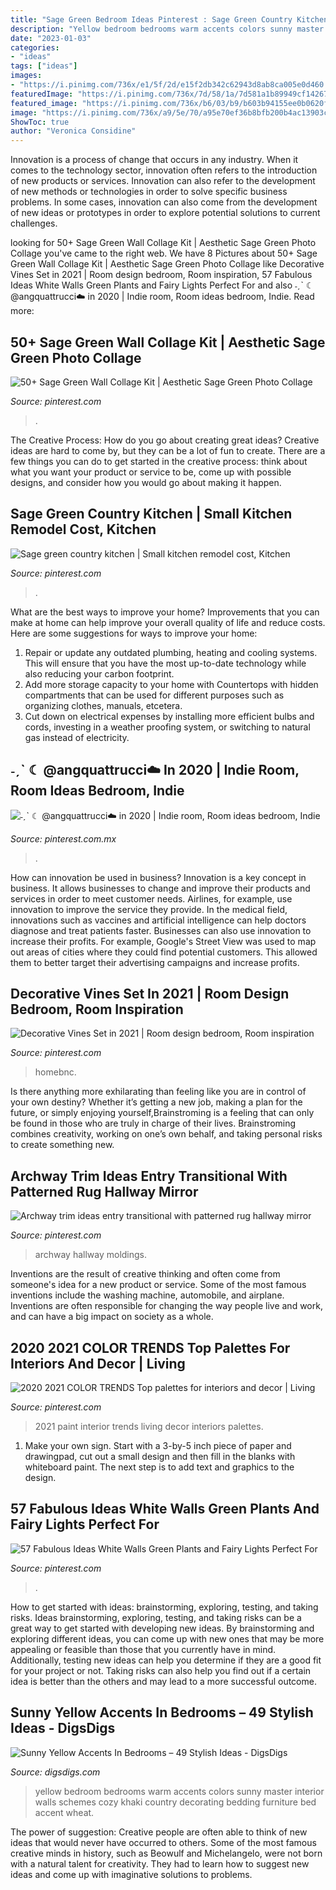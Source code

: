 ```yaml
---
title: "Sage Green Bedroom Ideas Pinterest : Sage Green Country Kitchen"
description: "Yellow bedroom bedrooms warm accents colors sunny master interior walls schemes cozy khaki country decorating bedding furniture bed accent wheat"
date: "2023-01-03"
categories:
- "ideas"
tags: ["ideas"]
images:
- "https://i.pinimg.com/736x/e1/5f/2d/e15f2db342c62943d8ab8ca005e0d460.jpg"
featuredImage: "https://i.pinimg.com/736x/7d/58/1a/7d581a1b89949cf14267dfc3e4a5302d.jpg"
featured_image: "https://i.pinimg.com/736x/b6/03/b9/b603b94155ee0b0620f4cfd96632104c.jpg"
image: "https://i.pinimg.com/736x/a9/5e/70/a95e70ef36b8bfb200b4ac13903c395e--custom-cabinetry-moldings.jpg"
ShowToc: true
author: "Veronica Considine"
---
```



Innovation is a process of change that occurs in any industry. When it comes to the technology sector, innovation often refers to the introduction of new products or services. Innovation can also refer to the development of new methods or technologies in order to solve specific business problems. In some cases, innovation can also come from the development of new ideas or prototypes in order to explore potential solutions to current challenges.

	

		
looking for 50+ Sage Green Wall Collage Kit | Aesthetic Sage Green Photo Collage you've came to the right web. We have 8 Pictures about 50+ Sage Green Wall Collage Kit | Aesthetic Sage Green Photo Collage like Decorative Vines Set in 2021 | Room design bedroom, Room inspiration, 57 Fabulous Ideas White Walls Green Plants and Fairy Lights Perfect For and also ˗ˏˋ ☾ @angquattrucci☁️ in 2020 | Indie room, Room ideas bedroom, Indie. Read more:
		
    
## 50+ Sage Green Wall Collage Kit | Aesthetic Sage Green Photo Collage

<img loading=lazy src="https://i.pinimg.com/736x/64/48/10/644810481bffc069ee7060cd99ed4add.jpg" onerror="this.onerror=null;this.src='https://tse4.mm.bing.net/th?id=OIP.fsBgHAfeDValr-d6aYVzMQHaLH&amp;pid=15.1';" alt="50+ Sage Green Wall Collage Kit | Aesthetic Sage Green Photo Collage">

_Source: pinterest.com_

>. 

	

The Creative Process: How do you go about creating great ideas?
Creative ideas are hard to come by, but they can be a lot of fun to create. There are a few things you can do to get started in the creative process: think about what you want your product or service to be, come up with possible designs, and consider how you would go about making it happen.

    
## Sage Green Country Kitchen | Small Kitchen Remodel Cost, Kitchen

<img loading=lazy src="https://i.pinimg.com/736x/27/11/0a/27110a438fa7d8220928ec10b1e2fc04.jpg" onerror="this.onerror=null;this.src='https://tse1.mm.bing.net/th?id=OIP.XR0wXzw5xUcLJ-WRv3agLAHaJ3&amp;pid=15.1';" alt="Sage green country kitchen | Small kitchen remodel cost, Kitchen">

_Source: pinterest.com_

>. 

	

What are the best ways to improve your home?
Improvements that you can make at home can help improve your overall quality of life and reduce costs. Here are some suggestions for ways to improve your home: 
1. Repair or update any outdated plumbing, heating and cooling systems. This will ensure that you have the most up-to-date technology while also reducing your carbon footprint. 
2. Add more storage capacity to your home with Countertops with hidden compartments that can be used for different purposes such as organizing clothes, manuals, etcetera. 
3. Cut down on electrical expenses by installing more efficient bulbs and cords, investing in a weather proofing system, or switching to natural gas instead of electricity. 

    
## ˗ˏˋ ☾ @angquattrucci☁️ In 2020 | Indie Room, Room Ideas Bedroom, Indie

<img loading=lazy src="https://i.pinimg.com/736x/45/29/fd/4529fd2880595b2bf27b06c3a091af56.jpg" onerror="this.onerror=null;this.src='https://tse4.mm.bing.net/th?id=OIP.sBC7L2O03iBBWeAw7yy8XwHaJ3&amp;pid=15.1';" alt="˗ˏˋ ☾ @angquattrucci☁️ in 2020 | Indie room, Room ideas bedroom, Indie">

_Source: pinterest.com.mx_

>. 

	

How can innovation be used in business?
Innovation is a key concept in business. It allows businesses to change and improve their products and services in order to meet customer needs. Airlines, for example, use innovation to improve the service they provide. In the medical field, innovations such as vaccines and artificial intelligence can help doctors diagnose and treat patients faster. Businesses can also use innovation to increase their profits. For example, Google's Street View was used to map out areas of cities where they could find potential customers. This allowed them to better target their advertising campaigns and increase profits.

    
## Decorative Vines Set In 2021 | Room Design Bedroom, Room Inspiration

<img loading=lazy src="https://i.pinimg.com/736x/b6/03/b9/b603b94155ee0b0620f4cfd96632104c.jpg" onerror="this.onerror=null;this.src='https://tse2.mm.bing.net/th?id=OIP.lpXwU6f3uCopD8ts8E6kzAHaLH&amp;pid=15.1';" alt="Decorative Vines Set in 2021 | Room design bedroom, Room inspiration">

_Source: pinterest.com_

>homebnc. 

	

Is there anything more exhilarating than feeling like you are in control of your own destiny? Whether it’s getting a new job, making a plan for the future, or simply enjoying yourself,Brainstroming is a feeling that can only be found in those who are truly in charge of their lives. Brainstroming combines creativity, working on one’s own behalf, and taking personal risks to create something new.

    
## Archway Trim Ideas Entry Transitional With Patterned Rug Hallway Mirror

<img loading=lazy src="https://i.pinimg.com/736x/a9/5e/70/a95e70ef36b8bfb200b4ac13903c395e--custom-cabinetry-moldings.jpg" onerror="this.onerror=null;this.src='https://tse2.mm.bing.net/th?id=OIP.90RudIAM30zJlkxaBJmllgHaLH&amp;pid=15.1';" alt="Archway trim ideas entry transitional with patterned rug hallway mirror">

_Source: pinterest.com_

>archway hallway moldings. 

	

Inventions are the result of creative thinking and often come from someone's idea for a new product or service. Some of the most famous inventions include the washing machine, automobile, and airplane. Inventions are often responsible for changing the way people live and work, and can have a big impact on society as a whole.

    
## 2020 2021 COLOR TRENDS Top Palettes For Interiors And Decor | Living

<img loading=lazy src="https://i.pinimg.com/736x/e1/5f/2d/e15f2db342c62943d8ab8ca005e0d460.jpg" onerror="this.onerror=null;this.src='https://tse4.mm.bing.net/th?id=OIP.nEfZy1-xU0RZBQHnsXiHvwHaJ_&amp;pid=15.1';" alt="2020 2021 COLOR TRENDS Top palettes for interiors and decor | Living">

_Source: pinterest.com_

>2021 paint interior trends living decor interiors palettes. 

	

1. Make your own sign. Start with a 3-by-5 inch piece of paper and drawingpad, cut out a small design and then fill in the blanks with whiteboard paint. The next step is to add text and graphics to the design.

    
## 57 Fabulous Ideas White Walls Green Plants And Fairy Lights Perfect For

<img loading=lazy src="https://i.pinimg.com/736x/7d/58/1a/7d581a1b89949cf14267dfc3e4a5302d.jpg" onerror="this.onerror=null;this.src='https://tse4.mm.bing.net/th?id=OIP.ENJsR0N65H3wGPDW5DSbfwHaNJ&amp;pid=15.1';" alt="57 Fabulous Ideas White Walls Green Plants and Fairy Lights Perfect For">

_Source: pinterest.com_

>. 

	

How to get started with ideas: brainstorming, exploring, testing, and taking risks.
Ideas brainstorming, exploring, testing, and taking risks can be a great way to get started with developing new ideas. By brainstorming and exploring different ideas, you can come up with new ones that may be more appealing or feasible than those that you currently have in mind. Additionally, testing new ideas can help you determine if they are a good fit for your project or not. Taking risks can also help you find out if a certain idea is better than the others and may lead to a more successful outcome.

    
## Sunny Yellow Accents In Bedrooms – 49 Stylish Ideas - DigsDigs

<img loading=lazy src="http://www.digsdigs.com/photos/sunny-yellow-accents-in-bedrooms-31.jpg" onerror="this.onerror=null;this.src='https://tse4.mm.bing.net/th?id=OIP.0Ty-CbEfZoc_eF5NwkKIGQHaJ3&amp;pid=15.1';" alt="Sunny Yellow Accents In Bedrooms – 49 Stylish Ideas - DigsDigs">

_Source: digsdigs.com_

>yellow bedroom bedrooms warm accents colors sunny master interior walls schemes cozy khaki country decorating bedding furniture bed accent wheat. 

	

The power of suggestion:
Creative people are often able to think of new ideas that would never have occurred to others. Some of the most famous creative minds in history, such as Beowulf and Michelangelo, were not born with a natural talent for creativity. They had to learn how to suggest new ideas and come up with imaginative solutions to problems.

